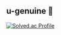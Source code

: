 ## u-genuine 👋

[![Solved.ac Profile](http://mazassumnida.wtf/api/v2/generate_badge?boj=qkrdbwls613)](https://solved.ac/qkrdbwls613/)

<!--
**u-genuine/u-genuine** is a ✨ _special_ ✨ repository because its `README.md` (this file) appears on your GitHub profile.

Here are some ideas to get you started:

- 🔭 I’m currently working on ...
- 🌱 I’m currently learning ...
- 👯 I’m looking to collaborate on ...
- 🤔 I’m looking for help with ...
- 💬 Ask me about ...
- 📫 How to reach me: ...
- 😄 Pronouns: ...
- ⚡ Fun fact: ...
-->
